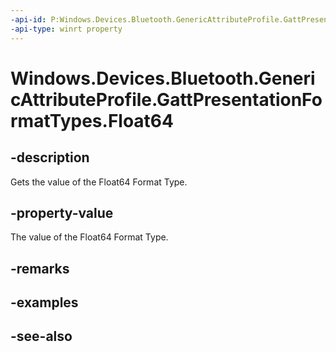 ----api-id: P:Windows.Devices.Bluetooth.GenericAttributeProfile.GattPresentationFormatTypes.Float64
-api-type: winrt property
---<!-- Property syntaxpublic byte Float64 { get; }--># Windows.Devices.Bluetooth.GenericAttributeProfile.GattPresentationFormatTypes.Float64## -descriptionGets the value of the Float64 Format Type.## -property-valueThe value of the Float64 Format Type.## -remarks## -examples## -see-also
